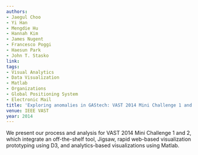 ```yaml
---
authors:
- Jaegul Choo
- Yi Han
- Mengdie Hu
- Hannah Kim
- James Nugent
- Francesco Poggi
- Haesun Park
- John T. Stasko
link:
tags:
- Visual Analytics
- Data Visualization
- Matlab
- Organizations
- Global Positioning System
- Electronic Mail
title: 'Exploring anomalies in GAStech: VAST 2014 Mini Challenge 1 and 2.'
venue: IEEE VAST
year: 2014
---
```

We present our process and analysis for VAST 2014 Mini Challenge 1 and 2, which integrate an off-the-shelf tool, Jigsaw, rapid web-based visualization prototyping using D3, and analytics-based visualizations using Matlab.